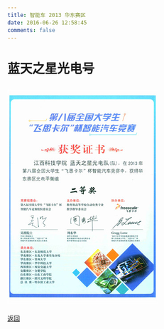 ```yaml
---
title: 智能车 2013 华东赛区
date: 2016-06-26 12:58:45
comments: false
---
```


# 蓝天之星光电号

## ![二等奖](1.jpg)

<!--## 指导老师
- [吴刚](老师/吴刚.html)
- [张华欣](老师/张华欣.html)

## 队员
- [汪隆](个人/汪隆.html)
- [涂久富](个人/涂久富.html)
- [彭浩](个人/彭浩.html)-->

[返回](../)